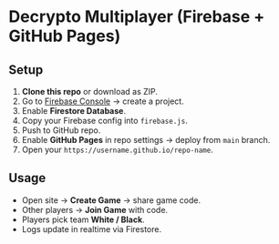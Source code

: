 # Decrypto Multiplayer (Firebase + GitHub Pages)

## Setup

1. **Clone this repo** or download as ZIP.
2. Go to [Firebase Console](https://console.firebase.google.com/) → create a project.
3. Enable **Firestore Database**.
4. Copy your Firebase config into `firebase.js`.
5. Push to GitHub repo.
6. Enable **GitHub Pages** in repo settings → deploy from `main` branch.
7. Open your `https://username.github.io/repo-name`.

## Usage

- Open site → **Create Game** → share game code.
- Other players → **Join Game** with code.
- Players pick team **White / Black**.
- Logs update in realtime via Firestore.
